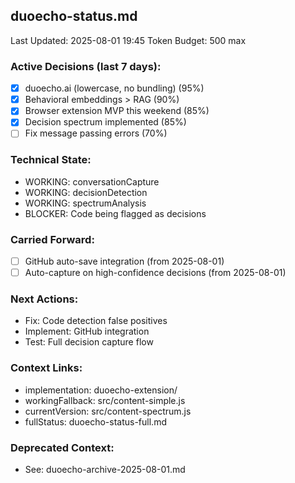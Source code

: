## duoecho-status.md
Last Updated: 2025-08-01 19:45
Token Budget: 500 max

### Active Decisions (last 7 days):
- [x] duoecho.ai (lowercase, no bundling) (95%)
- [x] Behavioral embeddings > RAG (90%)
- [x] Browser extension MVP this weekend (85%)
- [x] Decision spectrum implemented (85%)
- [ ] Fix message passing errors (70%)

### Technical State:
- WORKING: conversationCapture
- WORKING: decisionDetection  
- WORKING: spectrumAnalysis
- BLOCKER: Code being flagged as decisions

### Carried Forward:
- [ ] GitHub auto-save integration (from 2025-08-01)
- [ ] Auto-capture on high-confidence decisions (from 2025-08-01)

### Next Actions:
- Fix: Code detection false positives
- Implement: GitHub integration
- Test: Full decision capture flow

### Context Links:
- implementation: duoecho-extension/
- workingFallback: src/content-simple.js
- currentVersion: src/content-spectrum.js
- fullStatus: duoecho-status-full.md

### Deprecated Context:
- See: duoecho-archive-2025-08-01.md
